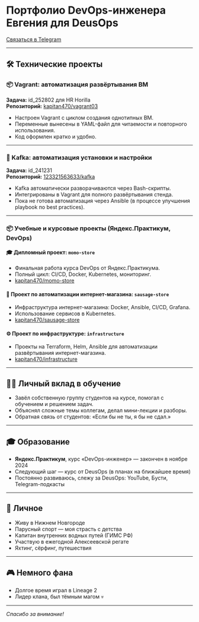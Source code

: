 # Портфолио DevOps-инженера Евгения для DeusOps

[Связаться в Telegram](https://t.me/Evgeniy470)

---

## 🛠️ Технические проекты

### 📦 Vagrant: автоматизация развёртывания ВМ

**Задача:** id_252802 для HR Horilla  
**Репозиторий:** [kapitan470/vagrant03](https://gitlab.com/kapitan470/vagrant03)

- Настроен Vagrant с циклом создания однотипных ВМ.
- Переменные вынесены в YAML-файл для читаемости и повторного использования.
- Код оформлен кратко и удобно.

---

### 🐘 Kafka: автоматизация установки и настройки

**Задача:** id_241231  
**Репозиторий:** [123321563633/kafka](https://gitlab.com/123321563633/kafka.git)

- Kafka автоматически разворачиваются через Bash-скрипты.
- Интегрированы в Vagrant для полного развёртывания стенда.
-  Пока не готова автоматизация через Ansible (в процессе улучшения playbook по best practices).

---

### 📦 Учебные и курсовые проекты (Яндекс.Практикум, DevOps)

#### 🎓 Дипломный проект: `momo-store`

- Финальная работа курса DevOps от Яндекс.Практикума.
- Полный цикл: CI/CD, Docker, Kubernetes, мониторинг.
- [kapitan470/momo-store](https://gitlab.com/kapitan470/momo-store)

#### 🧾 Проект по автоматизации интернет-магазина: `sausage-store`

- Инфраструктура интернет-магазина: Docker, Ansible, CI/CD, Grafana.
- Использование сервисов в Kubernetes.
- [kapitan470/sausage-store](https://gitlab.com/kapitan470/sausage-store)

#### ⚙️ Проект по инфраструктуре: `infrastructure`

- Проекты на Terraform, Helm, Ansible для автоматизации развёртывания интернет-магазина.
- [kapitan470/infrastructure](https://gitlab.com/kapitan470/infrastructure)

---

## 👨‍🏫 Личный вклад в обучение

- Завёл собственную группу студентов на курсе, помогал с обучением и решением задач.
- Объяснял сложные темы коллегам, делал мини-лекции и разборы.
- Обратная связь от студентов: «Если бы не ты, я бы не сдал.»

---

## 🎓 Образование

- **Яндекс.Практикум**, курс «DevOps-инженер» — закончен в ноябре 2024
- Следующий шаг — курс от DeusOps (в планах на ближайшее время)
- Постоянно развиваюсь, слежу за DeusOps: YouTube, Бусти, Telegram-подкасты

---

## 🌊 Личное

- Живу в Нижнем Новгороде  
- Парусный спорт — моя страсть с детства  
- Капитан внутренних водных путей (ГИМС РФ)
- Участвую в ежегодной Алексеевской регате  
- Яхтинг, сёрфинг, путешествия  

---

## 🎮 Немного фана

- Долгое время играл в Lineage 2
- Лидер клана, был тёмным магом 💀

---

*Спасибо за внимание!*
